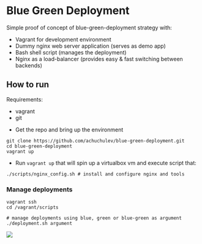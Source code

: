 # Blue Green Deployment

Simple proof of concept of blue-green-deployment strategy with:

- Vagrant for development environment
- Dummy nginx web server application (serves as demo app)
- Bash shell script (manages the deployment)
- Nginx as a load-balancer (provides easy & fast switching between backends)

## How to run

Requirements:

- vagrant
- git

* Get the repo and bring up the environment

```
git clone https://github.com/achuchulev/blue-green-deployment.git
cd blue-green-deployment
vagrant up
```

* Run `vagrant up` that will spin up a virtualbox vm and execute script that:

```
./scripts/nginx_config.sh # install and configure nginx and tools
```

### Manage deployments

```
vagrant ssh
cd /vagrant/scripts

# manage deployments using blue, green or blue-green as argument
./deployment.sh argument
```

<img src="diagrams/blue-green-deploymentd.png" />
